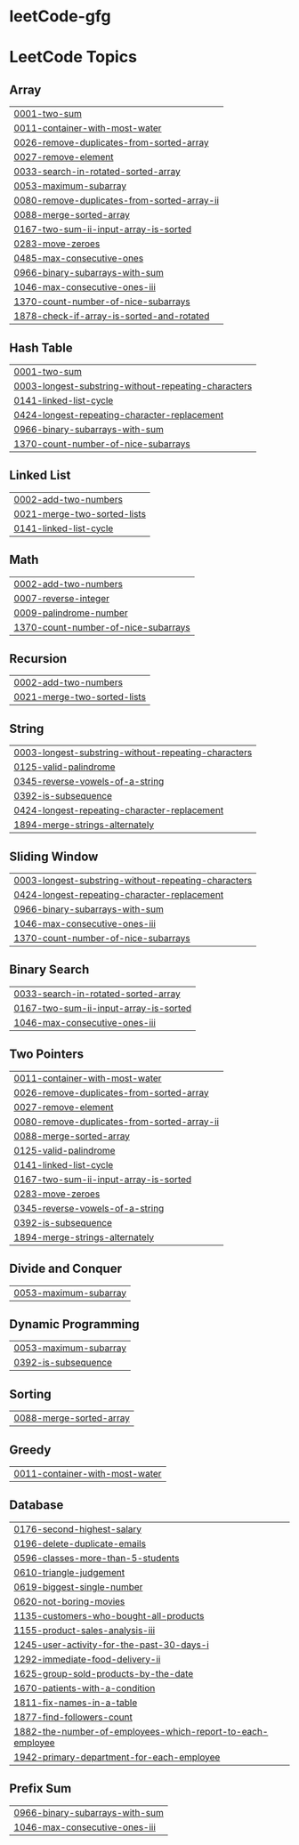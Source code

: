 # leetCode-gfg
<!---LeetCode Topics Start-->
# LeetCode Topics
## Array
|  |
| ------- |
| [0001-two-sum](https://github.com/jatinmadan13/leetCode-gfg/tree/master/0001-two-sum) |
| [0011-container-with-most-water](https://github.com/jatinmadan13/leetCode-gfg/tree/master/0011-container-with-most-water) |
| [0026-remove-duplicates-from-sorted-array](https://github.com/jatinmadan13/leetCode-gfg/tree/master/0026-remove-duplicates-from-sorted-array) |
| [0027-remove-element](https://github.com/jatinmadan13/leetCode-gfg/tree/master/0027-remove-element) |
| [0033-search-in-rotated-sorted-array](https://github.com/jatinmadan13/leetCode-gfg/tree/master/0033-search-in-rotated-sorted-array) |
| [0053-maximum-subarray](https://github.com/jatinmadan13/leetCode-gfg/tree/master/0053-maximum-subarray) |
| [0080-remove-duplicates-from-sorted-array-ii](https://github.com/jatinmadan13/leetCode-gfg/tree/master/0080-remove-duplicates-from-sorted-array-ii) |
| [0088-merge-sorted-array](https://github.com/jatinmadan13/leetCode-gfg/tree/master/0088-merge-sorted-array) |
| [0167-two-sum-ii-input-array-is-sorted](https://github.com/jatinmadan13/leetCode-gfg/tree/master/0167-two-sum-ii-input-array-is-sorted) |
| [0283-move-zeroes](https://github.com/jatinmadan13/leetCode-gfg/tree/master/0283-move-zeroes) |
| [0485-max-consecutive-ones](https://github.com/jatinmadan13/leetCode-gfg/tree/master/0485-max-consecutive-ones) |
| [0966-binary-subarrays-with-sum](https://github.com/jatinmadan13/leetCode-gfg/tree/master/0966-binary-subarrays-with-sum) |
| [1046-max-consecutive-ones-iii](https://github.com/jatinmadan13/leetCode-gfg/tree/master/1046-max-consecutive-ones-iii) |
| [1370-count-number-of-nice-subarrays](https://github.com/jatinmadan13/leetCode-gfg/tree/master/1370-count-number-of-nice-subarrays) |
| [1878-check-if-array-is-sorted-and-rotated](https://github.com/jatinmadan13/leetCode-gfg/tree/master/1878-check-if-array-is-sorted-and-rotated) |
## Hash Table
|  |
| ------- |
| [0001-two-sum](https://github.com/jatinmadan13/leetCode-gfg/tree/master/0001-two-sum) |
| [0003-longest-substring-without-repeating-characters](https://github.com/jatinmadan13/leetCode-gfg/tree/master/0003-longest-substring-without-repeating-characters) |
| [0141-linked-list-cycle](https://github.com/jatinmadan13/leetCode-gfg/tree/master/0141-linked-list-cycle) |
| [0424-longest-repeating-character-replacement](https://github.com/jatinmadan13/leetCode-gfg/tree/master/0424-longest-repeating-character-replacement) |
| [0966-binary-subarrays-with-sum](https://github.com/jatinmadan13/leetCode-gfg/tree/master/0966-binary-subarrays-with-sum) |
| [1370-count-number-of-nice-subarrays](https://github.com/jatinmadan13/leetCode-gfg/tree/master/1370-count-number-of-nice-subarrays) |
## Linked List
|  |
| ------- |
| [0002-add-two-numbers](https://github.com/jatinmadan13/leetCode-gfg/tree/master/0002-add-two-numbers) |
| [0021-merge-two-sorted-lists](https://github.com/jatinmadan13/leetCode-gfg/tree/master/0021-merge-two-sorted-lists) |
| [0141-linked-list-cycle](https://github.com/jatinmadan13/leetCode-gfg/tree/master/0141-linked-list-cycle) |
## Math
|  |
| ------- |
| [0002-add-two-numbers](https://github.com/jatinmadan13/leetCode-gfg/tree/master/0002-add-two-numbers) |
| [0007-reverse-integer](https://github.com/jatinmadan13/leetCode-gfg/tree/master/0007-reverse-integer) |
| [0009-palindrome-number](https://github.com/jatinmadan13/leetCode-gfg/tree/master/0009-palindrome-number) |
| [1370-count-number-of-nice-subarrays](https://github.com/jatinmadan13/leetCode-gfg/tree/master/1370-count-number-of-nice-subarrays) |
## Recursion
|  |
| ------- |
| [0002-add-two-numbers](https://github.com/jatinmadan13/leetCode-gfg/tree/master/0002-add-two-numbers) |
| [0021-merge-two-sorted-lists](https://github.com/jatinmadan13/leetCode-gfg/tree/master/0021-merge-two-sorted-lists) |
## String
|  |
| ------- |
| [0003-longest-substring-without-repeating-characters](https://github.com/jatinmadan13/leetCode-gfg/tree/master/0003-longest-substring-without-repeating-characters) |
| [0125-valid-palindrome](https://github.com/jatinmadan13/leetCode-gfg/tree/master/0125-valid-palindrome) |
| [0345-reverse-vowels-of-a-string](https://github.com/jatinmadan13/leetCode-gfg/tree/master/0345-reverse-vowels-of-a-string) |
| [0392-is-subsequence](https://github.com/jatinmadan13/leetCode-gfg/tree/master/0392-is-subsequence) |
| [0424-longest-repeating-character-replacement](https://github.com/jatinmadan13/leetCode-gfg/tree/master/0424-longest-repeating-character-replacement) |
| [1894-merge-strings-alternately](https://github.com/jatinmadan13/leetCode-gfg/tree/master/1894-merge-strings-alternately) |
## Sliding Window
|  |
| ------- |
| [0003-longest-substring-without-repeating-characters](https://github.com/jatinmadan13/leetCode-gfg/tree/master/0003-longest-substring-without-repeating-characters) |
| [0424-longest-repeating-character-replacement](https://github.com/jatinmadan13/leetCode-gfg/tree/master/0424-longest-repeating-character-replacement) |
| [0966-binary-subarrays-with-sum](https://github.com/jatinmadan13/leetCode-gfg/tree/master/0966-binary-subarrays-with-sum) |
| [1046-max-consecutive-ones-iii](https://github.com/jatinmadan13/leetCode-gfg/tree/master/1046-max-consecutive-ones-iii) |
| [1370-count-number-of-nice-subarrays](https://github.com/jatinmadan13/leetCode-gfg/tree/master/1370-count-number-of-nice-subarrays) |
## Binary Search
|  |
| ------- |
| [0033-search-in-rotated-sorted-array](https://github.com/jatinmadan13/leetCode-gfg/tree/master/0033-search-in-rotated-sorted-array) |
| [0167-two-sum-ii-input-array-is-sorted](https://github.com/jatinmadan13/leetCode-gfg/tree/master/0167-two-sum-ii-input-array-is-sorted) |
| [1046-max-consecutive-ones-iii](https://github.com/jatinmadan13/leetCode-gfg/tree/master/1046-max-consecutive-ones-iii) |
## Two Pointers
|  |
| ------- |
| [0011-container-with-most-water](https://github.com/jatinmadan13/leetCode-gfg/tree/master/0011-container-with-most-water) |
| [0026-remove-duplicates-from-sorted-array](https://github.com/jatinmadan13/leetCode-gfg/tree/master/0026-remove-duplicates-from-sorted-array) |
| [0027-remove-element](https://github.com/jatinmadan13/leetCode-gfg/tree/master/0027-remove-element) |
| [0080-remove-duplicates-from-sorted-array-ii](https://github.com/jatinmadan13/leetCode-gfg/tree/master/0080-remove-duplicates-from-sorted-array-ii) |
| [0088-merge-sorted-array](https://github.com/jatinmadan13/leetCode-gfg/tree/master/0088-merge-sorted-array) |
| [0125-valid-palindrome](https://github.com/jatinmadan13/leetCode-gfg/tree/master/0125-valid-palindrome) |
| [0141-linked-list-cycle](https://github.com/jatinmadan13/leetCode-gfg/tree/master/0141-linked-list-cycle) |
| [0167-two-sum-ii-input-array-is-sorted](https://github.com/jatinmadan13/leetCode-gfg/tree/master/0167-two-sum-ii-input-array-is-sorted) |
| [0283-move-zeroes](https://github.com/jatinmadan13/leetCode-gfg/tree/master/0283-move-zeroes) |
| [0345-reverse-vowels-of-a-string](https://github.com/jatinmadan13/leetCode-gfg/tree/master/0345-reverse-vowels-of-a-string) |
| [0392-is-subsequence](https://github.com/jatinmadan13/leetCode-gfg/tree/master/0392-is-subsequence) |
| [1894-merge-strings-alternately](https://github.com/jatinmadan13/leetCode-gfg/tree/master/1894-merge-strings-alternately) |
## Divide and Conquer
|  |
| ------- |
| [0053-maximum-subarray](https://github.com/jatinmadan13/leetCode-gfg/tree/master/0053-maximum-subarray) |
## Dynamic Programming
|  |
| ------- |
| [0053-maximum-subarray](https://github.com/jatinmadan13/leetCode-gfg/tree/master/0053-maximum-subarray) |
| [0392-is-subsequence](https://github.com/jatinmadan13/leetCode-gfg/tree/master/0392-is-subsequence) |
## Sorting
|  |
| ------- |
| [0088-merge-sorted-array](https://github.com/jatinmadan13/leetCode-gfg/tree/master/0088-merge-sorted-array) |
## Greedy
|  |
| ------- |
| [0011-container-with-most-water](https://github.com/jatinmadan13/leetCode-gfg/tree/master/0011-container-with-most-water) |
## Database
|  |
| ------- |
| [0176-second-highest-salary](https://github.com/jatinmadan13/leetCode-gfg/tree/master/0176-second-highest-salary) |
| [0196-delete-duplicate-emails](https://github.com/jatinmadan13/leetCode-gfg/tree/master/0196-delete-duplicate-emails) |
| [0596-classes-more-than-5-students](https://github.com/jatinmadan13/leetCode-gfg/tree/master/0596-classes-more-than-5-students) |
| [0610-triangle-judgement](https://github.com/jatinmadan13/leetCode-gfg/tree/master/0610-triangle-judgement) |
| [0619-biggest-single-number](https://github.com/jatinmadan13/leetCode-gfg/tree/master/0619-biggest-single-number) |
| [0620-not-boring-movies](https://github.com/jatinmadan13/leetCode-gfg/tree/master/0620-not-boring-movies) |
| [1135-customers-who-bought-all-products](https://github.com/jatinmadan13/leetCode-gfg/tree/master/1135-customers-who-bought-all-products) |
| [1155-product-sales-analysis-iii](https://github.com/jatinmadan13/leetCode-gfg/tree/master/1155-product-sales-analysis-iii) |
| [1245-user-activity-for-the-past-30-days-i](https://github.com/jatinmadan13/leetCode-gfg/tree/master/1245-user-activity-for-the-past-30-days-i) |
| [1292-immediate-food-delivery-ii](https://github.com/jatinmadan13/leetCode-gfg/tree/master/1292-immediate-food-delivery-ii) |
| [1625-group-sold-products-by-the-date](https://github.com/jatinmadan13/leetCode-gfg/tree/master/1625-group-sold-products-by-the-date) |
| [1670-patients-with-a-condition](https://github.com/jatinmadan13/leetCode-gfg/tree/master/1670-patients-with-a-condition) |
| [1811-fix-names-in-a-table](https://github.com/jatinmadan13/leetCode-gfg/tree/master/1811-fix-names-in-a-table) |
| [1877-find-followers-count](https://github.com/jatinmadan13/leetCode-gfg/tree/master/1877-find-followers-count) |
| [1882-the-number-of-employees-which-report-to-each-employee](https://github.com/jatinmadan13/leetCode-gfg/tree/master/1882-the-number-of-employees-which-report-to-each-employee) |
| [1942-primary-department-for-each-employee](https://github.com/jatinmadan13/leetCode-gfg/tree/master/1942-primary-department-for-each-employee) |
## Prefix Sum
|  |
| ------- |
| [0966-binary-subarrays-with-sum](https://github.com/jatinmadan13/leetCode-gfg/tree/master/0966-binary-subarrays-with-sum) |
| [1046-max-consecutive-ones-iii](https://github.com/jatinmadan13/leetCode-gfg/tree/master/1046-max-consecutive-ones-iii) |
<!---LeetCode Topics End-->